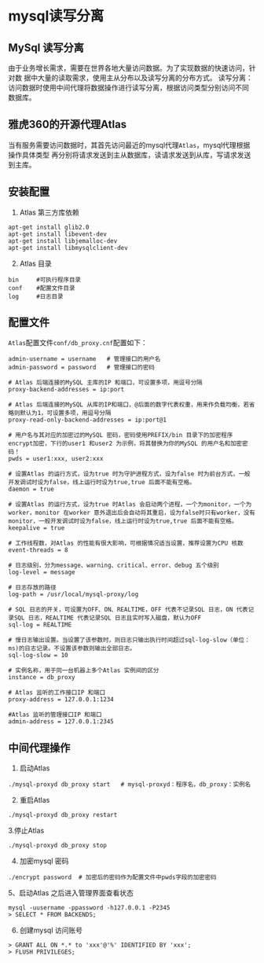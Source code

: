 # mysql读写分离

## MySql 读写分离
由于业务增长需求，需要在世界各地大量访问数据。为了实现数据的快速访问，针对数
据中大量的读取需求，使用主从分布以及读写分离的分布方式。
读写分离：访问数据时使用中间代理将数据操作进行读写分离，根据访问类型分别访问不同
数据库。

## 雅虎360的开源代理Atlas
当有服务需要访问数据时，其首先访问最近的mysql代理`Atlas`，mysql代理根据操作具体类型
再分别将请求发送到主从数据库，读请求发送到从库，写请求发送到主库。

## 安装配置
1. Atlas 第三方库依赖
```
apt-get install glib2.0
apt-get install libevent-dev
apt-get install libjemalloc-dev
apt-get install libmysqlclient-dev
```
2. Atlas 目录
```
bin     #可执行程序目录
conf    #配置文件目录
log     #日志目录
```

## 配置文件
`Atlas`配置文件`conf/db_proxy.cnf`配置如下：
```
admin-username = username   # 管理接口的用户名
admin-password = password   # 管理接口的密码

# Atlas 后端连接的MySQL 主库的IP 和端口，可设置多项，用逗号分隔
proxy-backend-addresses = ip:port        

# Atlas 后端连接的MySQL 从库的IP和端口，@后面的数字代表权重，用来作负载均衡，若省略则默认为1，可设置多项，用逗号分隔
proxy-read-only-backend-addresses = ip:port@1   

# 用户名与其对应的加密过的MySQL 密码，密码使用PREFIX/bin 目录下的加密程序encrypt加密，下行的user1 和user2 为示例，将其替换为你的MySQL 的用户名和加密密码！
pwds = user1:xxx, user2:xxx

# 设置Atlas 的运行方式，设为true 时为守护进程方式，设为false 时为前台方式，一般开发调试时设为false，线上运行时设为true,true 后面不能有空格。
daemon = true

# 设置Atlas 的运行方式，设为true 时Atlas 会启动两个进程，一个为monitor，一个为worker，monitor 在worker 意外退出后会自动将其重启，设为false时只有worker，没有monitor，一般开发调试时设为false，线上运行时设为true,true 后面不能有空格。
keepalive = true

# 工作线程数，对Atlas 的性能有很大影响，可根据情况适当设置，推荐设置为CPU 核数
event-threads = 8

# 日志级别，分为message、warning、critical、error、debug 五个级别
log-level = message

# 日志存放的路径
log-path = /usr/local/mysql-proxy/log

# SQL 日志的开关，可设置为OFF、ON、REALTIME，OFF 代表不记录SQL 日志，ON 代表记录SQL 日志，REALTIME 代表记录SQL 日志且实时写入磁盘，默认为OFF
sql-log = REALTIME

# 慢日志输出设置。当设置了该参数时，则日志只输出执行时间超过sql-log-slow（单位：ms)的日志记录。不设置该参数则输出全部日志。
sql-log-slow = 10

# 实例名称，用于同一台机器上多个Atlas 实例间的区分
instance = db_proxy

# Atlas 监听的工作接口IP 和端口
proxy-address = 127.0.0.1:1234

#Atlas 监听的管理接口IP 和端口
admin-address = 127.0.0.1:2345
```

## 中间代理操作
1. 启动Atlas
```
./mysql-proxyd db_proxy start   # mysql-proxyd：程序名，db_proxy：实例名
```
2. 重启Atlas
```
./mysql-proxyd db_proxy restart
```
3.停止Atlas
```
./mysql-proxyd db_proxy stop
```
4. 加密mysql 密码
```
./encrypt password  # 加密后的密码作为配置文件中pwds字段的加密密码
```

5、启动Atlas 之后进入管理界面查看状态
```
mysql -uusername -ppassword -h127.0.0.1 -P2345
> SELECT * FROM BACKENDS;
```

6. 创建mysql 访问账号
```
> GRANT ALL ON *.* to 'xxx'@'%' IDENTIFIED BY 'xxx';
> FLUSH PRIVILEGES;
```